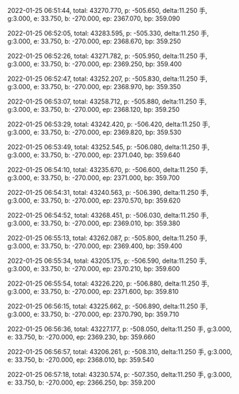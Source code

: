 2022-01-25 06:51:44, total: 43270.770, p: -505.650, delta:11.250 手, g:3.000, e: 33.750, b: -270.000, ep: 2367.070, bp: 359.090

2022-01-25 06:52:05, total: 43283.595, p: -505.330, delta:11.250 手, g:3.000, e: 33.750, b: -270.000, ep: 2368.670, bp: 359.250

2022-01-25 06:52:26, total: 43271.782, p: -505.950, delta:11.250 手, g:3.000, e: 33.750, b: -270.000, ep: 2369.250, bp: 359.400

2022-01-25 06:52:47, total: 43252.207, p: -505.830, delta:11.250 手, g:3.000, e: 33.750, b: -270.000, ep: 2368.970, bp: 359.350

2022-01-25 06:53:07, total: 43258.712, p: -505.880, delta:11.250 手, g:3.000, e: 33.750, b: -270.000, ep: 2368.120, bp: 359.250

2022-01-25 06:53:29, total: 43242.420, p: -506.420, delta:11.250 手, g:3.000, e: 33.750, b: -270.000, ep: 2369.820, bp: 359.530

2022-01-25 06:53:49, total: 43252.545, p: -506.080, delta:11.250 手, g:3.000, e: 33.750, b: -270.000, ep: 2371.040, bp: 359.640

2022-01-25 06:54:10, total: 43235.670, p: -506.600, delta:11.250 手, g:3.000, e: 33.750, b: -270.000, ep: 2371.000, bp: 359.700

2022-01-25 06:54:31, total: 43240.563, p: -506.390, delta:11.250 手, g:3.000, e: 33.750, b: -270.000, ep: 2370.570, bp: 359.620

2022-01-25 06:54:52, total: 43268.451, p: -506.030, delta:11.250 手, g:3.000, e: 33.750, b: -270.000, ep: 2369.010, bp: 359.380

2022-01-25 06:55:13, total: 43262.087, p: -505.800, delta:11.250 手, g:3.000, e: 33.750, b: -270.000, ep: 2369.400, bp: 359.400

2022-01-25 06:55:34, total: 43205.175, p: -506.590, delta:11.250 手, g:3.000, e: 33.750, b: -270.000, ep: 2370.210, bp: 359.600

2022-01-25 06:55:54, total: 43226.220, p: -506.880, delta:11.250 手, g:3.000, e: 33.750, b: -270.000, ep: 2371.600, bp: 359.810

2022-01-25 06:56:15, total: 43225.662, p: -506.890, delta:11.250 手, g:3.000, e: 33.750, b: -270.000, ep: 2370.790, bp: 359.710

2022-01-25 06:56:36, total: 43227.177, p: -508.050, delta:11.250 手, g:3.000, e: 33.750, b: -270.000, ep: 2369.230, bp: 359.660

2022-01-25 06:56:57, total: 43206.261, p: -508.310, delta:11.250 手, g:3.000, e: 33.750, b: -270.000, ep: 2368.010, bp: 359.540

2022-01-25 06:57:18, total: 43230.574, p: -507.350, delta:11.250 手, g:3.000, e: 33.750, b: -270.000, ep: 2366.250, bp: 359.200